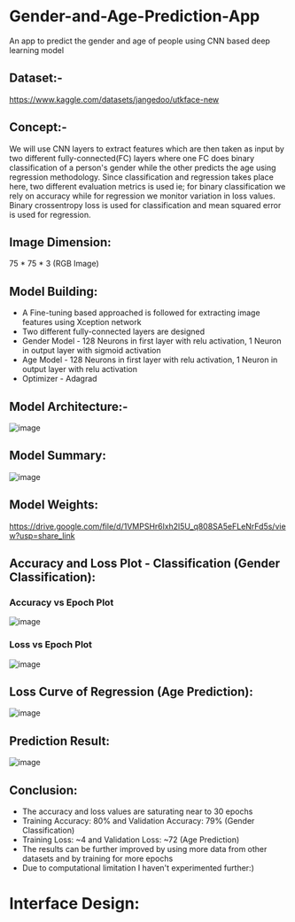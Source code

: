 # Gender-and-Age-Prediction-App
An app to predict the gender and age of people using CNN based deep learning model 

## Dataset:-
https://www.kaggle.com/datasets/jangedoo/utkface-new

## Concept:-
We will use CNN layers to extract features which are then taken as input by two different fully-connected(FC) layers where one FC does binary classification of a person's gender while the other predicts the age using regression methodology. Since classification and regression takes place here, two different evaluation metrics is used ie; for binary classification we rely on accuracy while for regression we monitor variation in loss values. Binary crossentropy loss is used for classification and mean squared error is used for regression.

## Image Dimension:
75 * 75 * 3 (RGB Image)

## Model Building:
* A Fine-tuning based approached is followed for extracting image features using Xception network
* Two different fully-connected layers are designed
* Gender Model - 128 Neurons in first layer with relu activation, 1 Neuron in output layer with sigmoid activation
* Age Model - 128 Neurons in first layer with relu activation, 1 Neuron in output layer with relu activation
* Optimizer - Adagrad

## Model Architecture:-
![image](https://user-images.githubusercontent.com/106440078/212733164-fa426d67-f57e-4680-b9fe-70654ac00f04.png)

## Model Summary:
![image](https://user-images.githubusercontent.com/106440078/212733367-8c793536-a280-4ec9-b53b-bcc2071c11d9.png)

## Model Weights:
https://drive.google.com/file/d/1VMPSHr6lxh2l5U_q808SA5eFLeNrFd5s/view?usp=share_link

## Accuracy and Loss Plot - Classification (Gender Classification):
### Accuracy vs Epoch Plot
![image](https://user-images.githubusercontent.com/106440078/212733610-1793cd0f-c6ce-4255-85c4-80a0db747ea9.png)
### Loss vs Epoch Plot
![image](https://user-images.githubusercontent.com/106440078/212733718-ed39fe7d-ad93-4b39-89a0-d78325935fdd.png)

## Loss Curve of Regression (Age Prediction):
![image](https://user-images.githubusercontent.com/106440078/212733770-26f6b08c-7362-4000-aa50-941d9e301ab2.png)

## Prediction Result:
![image](https://user-images.githubusercontent.com/106440078/212734014-9bff8679-5b12-4c27-9d0b-4c1b728e0a74.png)

## Conclusion:
* The accuracy and loss values are saturating near to 30 epochs
* Training Accuracy: 80% and Validation Accuracy: 79% (Gender Classification)
* Training Loss: ~4 and Validation Loss: ~72 (Age Prediction)
* The results can be further improved by using more data from other datasets and by training for more epochs 
* Due to computational limitation I haven't experimented further:)

# Interface Design:
